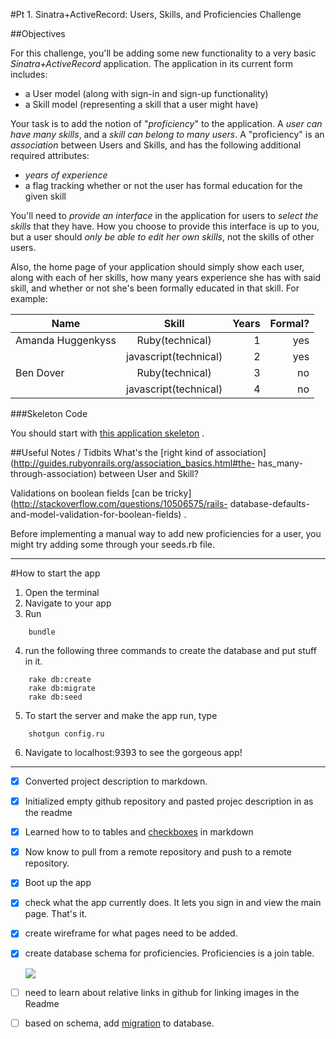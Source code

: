#Pt 1. Sinatra+ActiveRecord: Users, Skills, and Proficiencies Challenge


##Objectives

For this challenge, you'll be adding some new functionality to a very basic _Sinatra+ActiveRecord_ application. The application in its current form includes:



- a User model (along with sign-in and sign-up functionality) 
- a Skill model (representing a skill that a user might have)

Your task is to add the notion of "_proficiency_" to the application. A _user can have many skills_, and a _skill can belong to many users_. A "proficiency" is an _association_ between Users and Skills, and has the following additional required attributes:

- _years of experience_
- a flag tracking whether or not the user has formal education for the given skill

You'll need to _provide an interface_ in the application for users to _select the skills_ that they have. How you choose to provide this interface is up to you, but a user should _only be able to edit her own skills_, not the skills of other users.

Also, the home page of your application should simply show each user, along with each of her skills, how many years experience she has with said skill, and whether or not she's been formally educated in that skill. For example:

| Name              | Skill                | Years | Formal? |
| -------------     |:--------------------:| -----:|--------:|
| Amanda Huggenkyss | Ruby(technical)      | 1     | yes     |   
|                   | javascript(technical)| 2     | yes     |  
| Ben Dover         | Ruby(technical)      | 3     | no      |   
|                   | javascript(technical)| 4     | no      |  




###Skeleton Code

 You should start with [this application skeleton](http://cl.ly/0v0G1I273W3o) .
 
##Useful Notes / Tidbits
What's the [right kind of association](http://guides.rubyonrails.org/association_basics.html#the- has_many-through-association) between User and Skill?

Validations on boolean fields [can be tricky](http://stackoverflow.com/questions/10506575/rails- database-defaults-and-model-validation-for-boolean-fields) .

Before implementing a manual way to add new proficiencies for a user, you might try adding some through your seeds.rb file.

----------------------------------------------------
#How to start the app

1. Open the terminal
2. Navigate to your app
3. Run 

```
    bundle 
```

4. run the following three commands to create the database and put stuff in it.

```
    rake db:create
    rake db:migrate
    rake db:seed
```

5.  To start the server and make the app run, type 

```
    shotgun config.ru
```

6. Navigate to localhost:9393  to see the gorgeous app!


----------------------------------------------------
- [x] Converted project description to markdown. 
- [x] Initialized empty github repository and pasted projec description in as the readme
- [x] Learned how to to tables and [checkboxes](https://github.com/blog/1375-task-lists-in-gfm-issues-pulls-comments) in markdown
- [x] Now know to pull from a remote repository and push to a remote repository.
- [x] Boot up the app
- [x] check what the app currently does.  It lets you sign in and view the main page.  That's it.
- [x] create wireframe for what pages need to be added. 
- [x] create database schema for proficiencies.  Proficiencies is a join table.
   
   ![](/.docs/schema.jpg)

- [ ] need to learn about relative links in github for linking images in the Readme
- [ ] based on schema, add [migration](http://guides.rubyonrails.org/migrations.html) to database.


